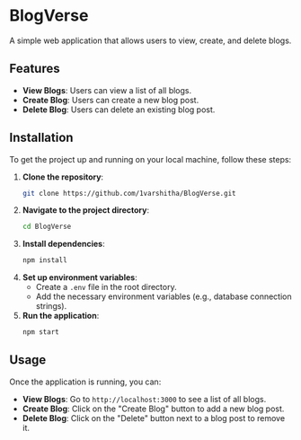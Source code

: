 # BlogVerse


A simple web application that allows users to view, create, and delete blogs.

## Features

- **View Blogs**: Users can view a list of all blogs.
- **Create Blog**: Users can create a new blog post.
- **Delete Blog**: Users can delete an existing blog post.

## Installation

To get the project up and running on your local machine, follow these steps:

1. **Clone the repository**:
    ```sh
    git clone https://github.com/1varshitha/BlogVerse.git
    ```
2. **Navigate to the project directory**:
    ```sh
    cd BlogVerse
    ```
3. **Install dependencies**:
    ```sh
    npm install
    ```
4. **Set up environment variables**:
    - Create a `.env` file in the root directory.
    - Add the necessary environment variables (e.g., database connection strings).
5. **Run the application**:
    ```sh
    npm start
    ```

## Usage

Once the application is running, you can:

- **View Blogs**: Go to `http://localhost:3000` to see a list of all blogs.
- **Create Blog**: Click on the "Create Blog" button to add a new blog post.
- **Delete Blog**: Click on the "Delete" button next to a blog post to remove it.
